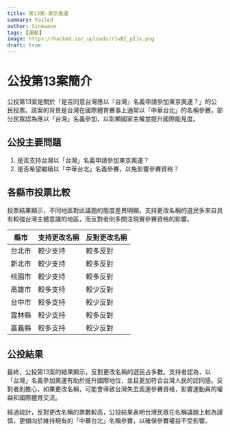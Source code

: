 ```yaml
---
title: 第13案-東京奧運
summary: Failed
author: Sinewave
tags: [運動]
image: https://hackmd.io/_uploads/r1wBI_pIJx.png
draft: true
---
```


# 公投第13案簡介

公投第13案是關於「是否同意台灣應以『台灣』名義申請參加東京奧運？」的公民投票。該案的背景是台灣在國際體育賽事上通常以「中華台北」的名稱參賽，部分民眾認為應以「台灣」名義參加，以彰顯國家主權並提升國際能見度。

## 公投主要問題

1. 是否支持台灣以「台灣」名義申請參加東京奧運？
2. 是否希望繼續以「中華台北」名義參賽，以免影響參賽資格？

## 各縣市投票比較

投票結果顯示，不同地區對此議題的態度差異明顯。支持更改名稱的選民多來自具有較強台灣主體意識的地區，而反對者則多關注現實參賽資格的影響。

| 縣市   | 支持更改名稱 | 反對更改名稱 |
|--------|--------------|--------------|
| 台北市 | 較少支持     | 較多反對     |
| 新北市 | 較少支持     | 較多反對     |
| 桃園市 | 較少支持     | 較多反對     |
| 高雄市 | 較多支持     | 較少反對     |
| 台中市 | 較多支持     | 較少反對     |
| 雲林縣 | 較少支持     | 較多反對     |
| 嘉義縣 | 較多支持     | 較少反對     |

## 公投結果

最終，公投第13案的結果顯示，反對更改名稱的選民占多數。支持者認為，以「台灣」名義參加奧運有助於提升國際地位，並且更加符合台灣人民的認同感。反對者則擔心，如果更改名稱，可能會導致台灣失去奧運參賽資格，影響運動員的權益和國際體育交流。

經過統計，反對更改名稱的票數較高，公投結果表明台灣民眾在名稱議題上較為謹慎，更傾向於維持現有的「中華台北」名稱參賽，以確保參賽權益不受影響。

